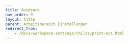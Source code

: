 ```yaml
---
title: Ausdruck
nav_order: 9
layout: title
parent: Arbeitsbereich Einstellungen
redirect_from:
    - /docs/workspace-settings/childs/print-out.html
---
```


